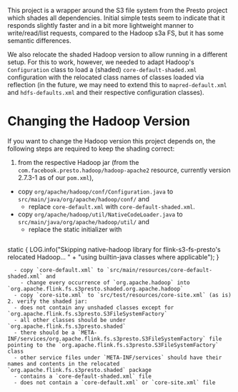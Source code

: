 This project is a wrapper around the S3 file system from the Presto project which shades all dependencies.
Initial simple tests seem to indicate that it responds slightly faster
and in a bit more lightweight manner to write/read/list requests, compared
to the Hadoop s3a FS, but it has some semantic differences.

We also relocate the shaded Hadoop version to allow running in a different
setup. For this to work, however, we needed to adapt Hadoop's `Configuration`
class to load a (shaded) `core-default-shaded.xml` configuration with the
relocated class names of classes loaded via reflection
(in the future, we may need to extend this to `mapred-default.xml` and `hdfs-defaults.xml` and their respective configuration classes).

# Changing the Hadoop Version

If you want to change the Hadoop version this project depends on, the following
steps are required to keep the shading correct:

1. from the respective Hadoop jar (from the `com.facebook.presto.hadoop/hadoop-apache2` resource, currently version 2.7.3-1 as of our `pom.xml`),
  - copy `org/apache/hadoop/conf/Configuration.java` to `src/main/java/org/apache/hadoop/conf/` and
    - replace `core-default.xml` with `core-default-shaded.xml`.
  - copy `org/apache/hadoop/util/NativeCodeLoader.java` to `src/main/java/org/apache/hadoop/util/` and
    - replace the static initializer with
    ```
  static {
    LOG.info("Skipping native-hadoop library for flink-s3-fs-presto's relocated Hadoop... " +
             "using builtin-java classes where applicable");
  }
```
  - copy `core-default.xml` to `src/main/resources/core-default-shaded.xml` and
    - change every occurrence of `org.apache.hadoop` into `org.apache.flink.fs.s3presto.shaded.org.apache.hadoop`
  - copy `core-site.xml` to `src/test/resources/core-site.xml` (as is)
2. verify the shaded jar:
  - does not contain any unshaded classes except for `org.apache.flink.fs.s3presto.S3FileSystemFactory`
  - all other classes should be under `org.apache.flink.fs.s3presto.shaded`
  - there should be a `META-INF/services/org.apache.flink.fs.s3presto.S3FileSystemFactory` file pointing to the `org.apache.flink.fs.s3presto.S3FileSystemFactory` class
  - other service files under `META-INF/services` should have their names and contents in the relocated `org.apache.flink.fs.s3presto.shaded` package
  - contains a `core-default-shaded.xml` file
  - does not contain a `core-default.xml` or `core-site.xml` file
